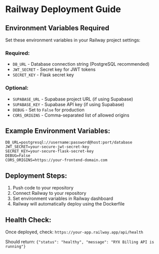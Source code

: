 # Railway Deployment Guide

## Environment Variables Required

Set these environment variables in your Railway project settings:

### Required:
- `DB_URL` - Database connection string (PostgreSQL recommended)
- `JWT_SECRET` - Secret key for JWT tokens
- `SECRET_KEY` - Flask secret key

### Optional:
- `SUPABASE_URL` - Supabase project URL (if using Supabase)
- `SUPABASE_KEY` - Supabase API key (if using Supabase)
- `DEBUG` - Set to `False` for production
- `CORS_ORIGINS` - Comma-separated list of allowed origins

## Example Environment Variables:

```
DB_URL=postgresql://username:password@host:port/database
JWT_SECRET=your-secure-jwt-secret-key
SECRET_KEY=your-secure-flask-secret-key
DEBUG=False
CORS_ORIGINS=https://your-frontend-domain.com
```

## Deployment Steps:

1. Push code to your repository
2. Connect Railway to your repository
3. Set environment variables in Railway dashboard
4. Railway will automatically deploy using the Dockerfile

## Health Check:

Once deployed, check: `https://your-app.railway.app/api/health`

Should return: `{"status": "healthy", "message": "RYX Billing API is running"}`

